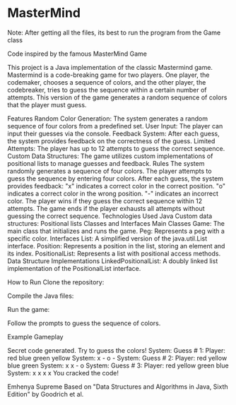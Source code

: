 # MasterMind
Note:
After getting all the files, its best to run the program from the Game class

Code inspired by the famous MasterMind Game


This project is a Java implementation of the classic Mastermind game. Mastermind is a code-breaking game for two players. One player, the codemaker, chooses a sequence of colors, and the other player, the codebreaker, tries to guess the sequence within a certain number of attempts. This version of the game generates a random sequence of colors that the player must guess.

Features
Random Color Generation: The system generates a random sequence of four colors from a predefined set.
User Input: The player can input their guesses via the console.
Feedback System: After each guess, the system provides feedback on the correctness of the guess.
Limited Attempts: The player has up to 12 attempts to guess the correct sequence.
Custom Data Structures: The game utilizes custom implementations of positional lists to manage guesses and feedback.
Rules
The system randomly generates a sequence of four colors.
The player attempts to guess the sequence by entering four colors.
After each guess, the system provides feedback:
"x" indicates a correct color in the correct position.
"o" indicates a correct color in the wrong position.
"-" indicates an incorrect color.
The player wins if they guess the correct sequence within 12 attempts.
The game ends if the player exhausts all attempts without guessing the correct sequence.
Technologies Used
Java
Custom data structures: Positional lists
Classes and Interfaces
Main Classes
Game: The main class that initializes and runs the game.
Peg: Represents a peg with a specific color.
Interfaces
List<E>: A simplified version of the java.util.List interface.
Position<E>: Represents a position in the list, storing an element and its index.
PositionalList<E>: Represents a list with positional access methods.
Data Structure Implementations
LinkedPositionalList<E>: A doubly linked list implementation of the PositionalList interface.

How to Run
Clone the repository:

Compile the Java files:

Run the game:

Follow the prompts to guess the sequence of colors.

Example Gameplay

Secret code generated. Try to guess the colors!
System:		Guess # 1:
Player:		red blue green yellow
System:		x - o -
System:		Guess # 2:
Player:		red yellow blue green
System:		x x - o
System:		Guess # 3:
Player:		red yellow green blue
System:		x x x x
You cracked the code!

Emhenya Supreme
Based on "Data Structures and Algorithms in Java, Sixth Edition" by Goodrich et al.
